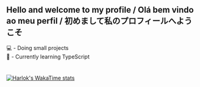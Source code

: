 ## Hello and welcome to my profile / Olá bem vindo ao meu perfil / 初めまして私のプロフィールへようこそ

  💻 - Doing small projects <br>
  🌱 - Currently learning TypeScript <br>

<h1></h1>

[![Harlok's WakaTime stats](https://github-readme-stats.vercel.app/api/wakatime?username=@gabrielregis3&theme=synthwave)](https://github.com/anuraghazra/github-readme-stats)
